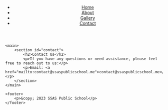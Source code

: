 <!DOCTYPE html>
<html lang="en">
<head>
    <meta charset="UTF-8">
    <meta name="viewport" content="width=device-width, initial-scale=1.0">
    <link rel="stylesheet" href="styles.css">
    <title>Contact Us - SSAS Public School</title>
</head>
<body>
    <header>
        <nav>
            <ul>
                <li><a href="index.html">Home</a></li>
                <li><a href="about.html">About</a></li>
                <li><a href="gallery.html">Gallery</a></li>
                <li><a href="contact.html">Contact</a></li>
            </ul>
        </nav>
    </header>

    <main>
        <section id="contact">
            <h2>Contact Us</h2>
            <p>If you have any questions or need assistance, please feel free to reach out to us:</p>
            <p>Email: <a href="mailto:contact@ssaspublicschool.me">contact@ssaspublicschool.me</a></p>
        </section>
    </main>

    <footer>
        <p>&copy; 2023 SSAS Public School</p>
    </footer>
</body>
</html>
